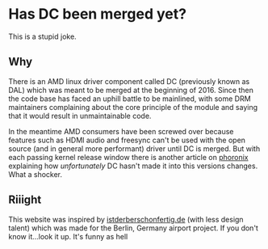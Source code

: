 # Has DC been merged yet?

This is a stupid joke.


## Why

There is an AMD linux driver component called DC (previously known as DAL) which was meant to be merged at the beginning of 2016. Since then the code base has faced an uphill battle to be mainlined, with some DRM maintainers complaining about the core principle of the module and saying that it would result in unmaintainable code.

In the meantime AMD consumers have been screwed over because features such as HDMI audio and freesync can't be used with the open source (and in general more performant) driver until DC is merged. But with each passing kernel release window there is another article on [phoronix](https://www.phoronix.com) explaining how *unfortunately* DC hasn't made it into this versions changes. What a shocker.

## Riiight

This website was inspired by [istderberschonfertig.de](http://istderberschonfertig.de) (with less design talent) which was made for the Berlin, Germany airport project. If you don't know it...look it up. It's funny as hell
